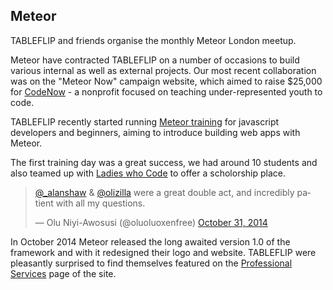 ## Meteor

TABLEFLIP and friends organise the monthly Meteor London meetup.

<div class="full">

  Meteor have contracted TABLEFLIP on a number of occasions to build various internal as well as external projects. Our most recent collaboration was on the "Meteor Now" campaign website, which aimed to raise $25,000 for [CodeNow](http://codenow.org/) - a nonprofit focused on teaching under-represented youth to code.

  TABLEFLIP recently started running [Meteor training](http://www.meteorlondon.com/) for javascript developers and beginners, aiming to introduce building web apps with Meteor.

  The first training day was a great success, we had around 10 students and also teamed up with [Ladies who Code](http://www.ladieswhocode.com/) to offer a scholorship place.

  <blockquote class="twitter-tweet" lang="en"><p><a href="https://twitter.com/_alanshaw">@_alanshaw</a> &amp; <a href="https://twitter.com/olizilla">@olizilla</a> were a great double act, and incredibly patient with all my questions.</p>
  &mdash; Olu Niyi-Awosusi (@oluoluoxenfree) <a href="https://twitter.com/oluoluoxenfree/status/528292337873850368">October 31, 2014</a>
  </blockquote>
  <script async src="//platform.twitter.com/widgets.js" charset="utf-8"></script>

  In October 2014 Meteor released the long awaited version 1.0 of the framework and with it redesigned their logo and website. TABLEFLIP were pleasantly surprised to find themselves featured on the [Professional Services](https://www.meteor.com/professional-services) page of the site.

</div>
